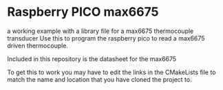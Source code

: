 # Raspberry PICO max6675
a working example with a library file for a max6675 thermocouple transducer
Use this to program the raspberry pico to read a max6675 driven thermocouple.

Included in this repository is the datasheet for the max6675

To get this to work you may have to edit the links in the CMakeLists file to match the name and location that you have cloned the project to.

